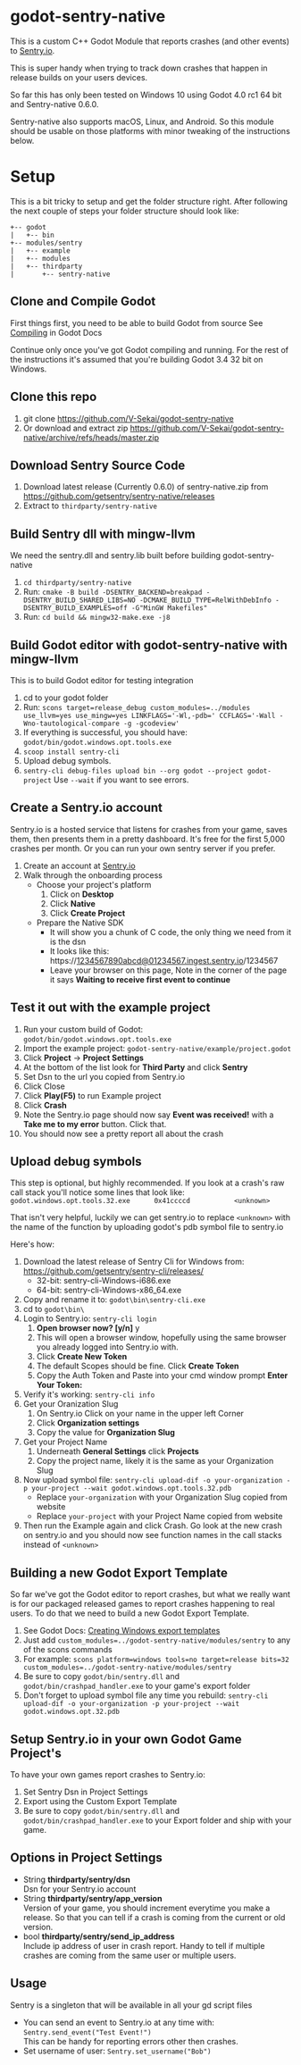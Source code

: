 # godot-sentry-native

This is a custom C++ Godot Module that reports crashes (and other events) to [Sentry.io](https://sentry.io/).

This is super handy when trying to track down crashes that happen in release builds on your users devices.

So far this has only been tested on Windows 10 using Godot 4.0 rc1 64 bit and Sentry-native 0.6.0.

Sentry-native also supports macOS, Linux, and Android. So this module should be usable on those platforms with minor tweaking of the instructions below.

# Setup

This is a bit tricky to setup and get the folder structure right. After following the next couple of steps your folder structure should look like:

```
+-- godot
|   +-- bin
+-- modules/sentry
|   +-- example
|   +-- modules
|   +-- thirdparty
|       +-- sentry-native
```

## Clone and Compile Godot

First things first, you need to be able to build Godot from source
See [Compiling](https://docs.godotengine.org/en/stable/development/compiling/index.html) in Godot Docs

Continue only once you've got Godot compiling and running. For the rest of the instructions it's assumed that you're building Godot 3.4 32 bit on Windows.

## Clone this repo

1. git clone https://github.com/V-Sekai/godot-sentry-native
1. Or download and extract zip https://github.com/V-Sekai/godot-sentry-native/archive/refs/heads/master.zip

## Download Sentry Source Code

1. Download latest release (Currently 0.6.0) of sentry-native.zip from https://github.com/getsentry/sentry-native/releases
1. Extract to `thirdparty/sentry-native`

## Build Sentry dll with mingw-llvm

We need the sentry.dll and sentry.lib built before building godot-sentry-native

1. `cd thirdparty/sentry-native`
1. Run: `cmake -B build -DSENTRY_BACKEND=breakpad -DSENTRY_BUILD_SHARED_LIBS=NO -DCMAKE_BUILD_TYPE=RelWithDebInfo -DSENTRY_BUILD_EXAMPLES=off -G"MinGW Makefiles"`
1. Run: `cd build && mingw32-make.exe -j8`

## Build Godot editor with godot-sentry-native with mingw-llvm

This is to build Godot editor for testing integration

1. cd to your godot folder
1. Run: `scons target=release_debug custom_modules=../modules use_llvm=yes use_mingw=yes LINKFLAGS='-Wl,-pdb=' CCFLAGS='-Wall -Wno-tautological-compare -g -gcodeview'`
1. If everything is successful, you should have: `godot/bin/godot.windows.opt.tools.exe`
1. `scoop install sentry-cli`
1. Upload debug symbols. 
1. `sentry-cli debug-files upload bin --org godot --project godot-project` Use `--wait` if you want to see errors.

## Create a Sentry.io account

Sentry.io is a hosted service that listens for crashes from your game, saves them, then presents them in a pretty dashboard. It's free for the first 5,000 crashes per month. Or you can run your own sentry server if you prefer.

1. Create an account at [Sentry.io](https://sentry.io/)
1. Walk through the onboarding process
   - Choose your project's platform
     1. Click on **Desktop**
     1. Click **Native**
     1. Click **Create Project**
   - Prepare the Native SDK
     - It will show you a chunk of C code, the only thing we need from it is the dsn
     - It looks like this: https://1234567890abcd@01234567.ingest.sentry.io/1234567
     - Leave your browser on this page, Note in the corner of the page it says **Waiting to receive first event to continue**

## Test it out with the example project

1. Run your custom build of Godot: `godot/bin/godot.windows.opt.tools.exe`
1. Import the example project: `godot-sentry-native/example/project.godot`
1. Click **Project** -> **Project Settings**
1. At the bottom of the list look for **Third Party** and click **Sentry**
1. Set Dsn to the url you copied from Sentry.io
1. Click Close
1. Click **Play(F5)** to run Example project
1. Click **Crash**
1. Note the Sentry.io page should now say **Event was received!** with a **Take me to my error** button. Click that.
1. You should now see a pretty report all about the crash

## Upload debug symbols

This step is optional, but highly recommended.
If you look at a crash's raw call stack you'll notice some lines that look like:
`godot.windows.opt.tools.32.exe      0x41ccccd           <unknown>`

That isn't very helpful, luckily we can get sentry.io to replace `<unknown>` with the name of the function by uploading godot's pdb symbol file to sentry.io

Here's how:

1. Download the latest release of Sentry Cli for Windows from: https://github.com/getsentry/sentry-cli/releases/
   - 32-bit: sentry-cli-Windows-i686.exe
   - 64-bit: sentry-cli-Windows-x86_64.exe
1. Copy and rename it to: `godot\bin\sentry-cli.exe`
1. cd to `godot\bin\`
1. Login to Sentry.io: `sentry-cli login`
   1. **Open browser now? [y/n]** y
   1. This will open a browser window, hopefully using the same browser you already logged into Sentry.io with.
   1. Click **Create New Token**
   1. The default Scopes should be fine. Click **Create Token**
   1. Copy the Auth Token and Paste into your cmd window prompt **Enter Your Token:**
1. Verify it's working: `sentry-cli info`
1. Get your Oranization Slug
   1. On Sentry.io Click on your name in the upper left Corner
   1. Click **Organization settings**
   1. Copy the value for **Organization Slug**
1. Get your Project Name
   1. Underneath **General Settings** click **Projects**
   1. Copy the project name, likely it is the same as your Organization Slug
1. Now upload symbol file: `sentry-cli upload-dif -o your-organization -p your-project --wait godot.windows.opt.tools.32.pdb `
   - Replace `your-organization` with your Organization Slug copied from website
   - Replace `your-project` with your Project Name copied from website
1. Then run the Example again and click Crash. Go look at the new crash on sentry.io and you should now see function names in the call stacks instead of `<unknown>`

## Building a new Godot Export Template

So far we've got the Godot editor to report crashes, but what we really want is for our packaged released games to report crashes happening to real users. To do that we need to build a new Godot Export Template.

1. See Godot Docs: [Creating Windows export templates](https://docs.godotengine.org/en/stable/development/compiling/compiling_for_windows.html#creating-windows-export-templates)
1. Just add `custom_modules=../godot-sentry-native/modules/sentry` to any of the scons commands
1. For example: `scons platform=windows tools=no target=release bits=32 custom_modules=../godot-sentry-native/modules/sentry`
1. Be sure to copy `godot/bin/sentry.dll` and `godot/bin/crashpad_handler.exe` to your game's export folder
1. Don't forget to upload symbol file any time you rebuild: `sentry-cli upload-dif -o your-organization -p your-project --wait godot.windows.opt.32.pdb`

## Setup Sentry.io in your own Godot Game Project's

To have your own games report crashes to Sentry.io:

1. Set Sentry Dsn in Project Settings
1. Export using the Custom Export Template
1. Be sure to copy `godot/bin/sentry.dll` and `godot/bin/crashpad_handler.exe` to your Export folder and ship with your game.

## Options in Project Settings

- String **thirdparty/sentry/dsn** \
   Dsn for your Sentry.io account
- String **thirdparty/sentry/app_version** \
   Version of your game, you should increment everytime you make a release. So that you can tell if a crash is coming from the current or old version.
- bool **thirdparty/sentry/send_ip_address** \
   Include ip address of user in crash report. Handy to tell if multiple crashes are coming from the same user or multiple users.

## Usage

Sentry is a singleton that will be available in all your gd script files

- You can send an event to Sentry.io at any time with: `Sentry.send_event("Test Event!")` \
   This can be handy for reporting errors other then crashes.
- Set username of user: `Sentry.set_username("Bob")`
